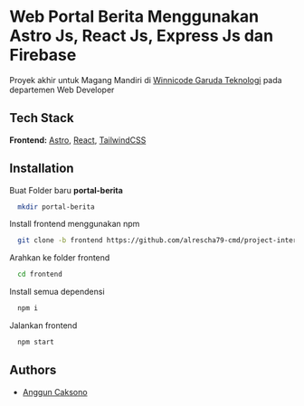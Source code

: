 
# Web Portal Berita Menggunakan Astro Js, React Js, Express Js dan Firebase

Proyek akhir untuk Magang Mandiri di [Winnicode Garuda Teknologi](https://www.winnicode.com/beranda) pada departemen Web Developer

## Tech Stack

**Frontend:** [Astro](https://astro.build/),
[React](https://react.dev/),
[TailwindCSS](https://tailwindcss.com/)

## Installation

Buat Folder baru **portal-berita**

```bash
  mkdir portal-berita
```

Install frontend menggunakan npm

```bash
  git clone -b frontend https://github.com/alrescha79-cmd/project-internship-winnicode-fullstack.git frontend
```

Arahkan ke folder frontend

```bash
  cd frontend
```

Install semua dependensi

```bash
  npm i
```

Jalankan frontend

```bash
  npm start
```

## Authors

- [Anggun Caksono](https://www.github.com/alrescha79-cmd)
